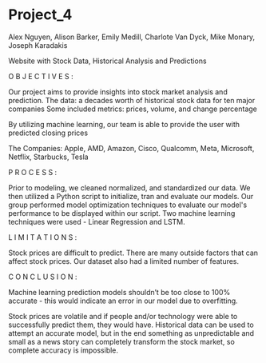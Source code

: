 # Project_4

Alex Nguyen, Alison Barker, Emily Medill, Charlote Van Dyck, Mike Monary, Joseph Karadakis

Website with Stock Data, Historical Analysis and Predictions



O B J E C T I V E S :

Our project aims to provide insights into stock market analysis and prediction.
The data: a decades worth of historical stock data for ten major companies
Some included metrics: prices, volume, and change percentage 

By utilizing machine learning, our team is able to provide the user with predicted closing prices

The Companies: Apple, AMD, Amazon, Cisco, Qualcomm, Meta, Microsoft, Netflix, Starbucks, Tesla

P R O C E S S :

Prior to modeling, we cleaned normalized, and standardized our data.  We then utilized a Python script to initialize, tran and evaluate our models. Our group performed model optimization techniques to evaluate our model's performance to be displayed within our script. Two machine learning techniques were used - Linear Regression and LSTM. 

L I M I T A T I O N S : 

Stock prices are difficult to predict. There are many outside factors that can affect stock prices. Our dataset also had a limited number of features.

C O N C L U S I O N : 

Machine learning prediction models shouldn’t be too close to 100% accurate - this would indicate an error in our model due to overfitting.

Stock prices are volatile and if people and/or technology were able to successfully predict them, they would have. Historical data can be used to attempt an accurate model, but in the end something as unpredictable and small as a news story can completely transform the stock market, so complete accuracy is impossible.
